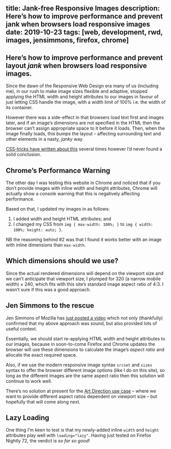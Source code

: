 title: Jank-free Responsive Images
description: Here’s how to improve performance and prevent jank when browsers load responsive images
date: 2019-10-23
tags: [web, development, rwd, images, jensimmons, firefox, chrome]
---
Here’s how to improve performance and prevent layout _jank_ when browsers load responsive images.
---

Since the dawn of the Responsive Web Design era many of us (including me), in our rush to make image sizes flexible and adaptive, stopped applying the HTML width and height attributes to our images in favour of just letting CSS handle the image, with a width limit of 100% i.e. the width of its container.

However there was a side-effect in that browsers load text first and images later, and if an image’s dimensions are not specified in the HTML then the browser can’t assign appropriate space to it before it loads. Then, when the image finally loads, this _bumps_ the layout – affecting surrounding text and other elements in a nasty, _janky_ way.

[CSS-tricks have written about this](https://css-tricks.com/the-fight-against-layout-jank/) several times however I’d never found a solid conclusion.

## Chrome’s Performance Warning

The other day I was testing this website in Chrome and noticed that if you don’t provide images with inline width and height attributes, Chrome will actually show a console warning that this is negatively affecting performance.

Based on that, I updated my images in as follows:

1. I added width and height HTML attributes; and 
2. I changed my CSS from `img { max-width: 100%; }` to `img { width: 100%; height: auto; }`.

NB the reasoning behind #2 was that I found it works better with an image with inline dimensions than `max-width`.

## Which dimensions should we use?

Since the actual rendered dimensions will depend on the viewport size and we can’t anticipate that viewport size, I plumped for 320 (a narrow mobile width) × 240, which fits with this site’s standard image aspect ratio of 4:3. I wasn’t sure if this was a good approach.

## Jen Simmons to the rescue

Jen Simmons of Mozilla has [just posted a video](https://www.youtube.com/watch?v=4-d_SoCHeWE&feature=youtu.be) which not only (thankfully) confirmed that my above approach was sound, but also provided lots of useful context.

Essentially, we should start re-applying HTML width and height attributes to our images, because in soon-to-come Firefox and Chrome updates the browser will use these dimensions to calculate the image’s _aspect ratio_ and allocate the exact required space.

Also, if we use the modern responsive image syntax `srcset` and `sizes` syntax to offer the browser different image options (like I do on this site), so long as the different images are the same aspect ratio then this solution will continue to work well.

There’s no solution at present for the [Art Direction use case](https://cloudfour.com/thinks/responsive-images-101-definitions/#artdirection) – where we want to provide different aspect ratios dependent on viewport size – but hopefully that will come along next.

## Lazy Loading

One thing I’m keen to test is that my newly-added inline `width` and `height` attributes play well with `loading="lazy"`. Having just tested on Firefox Nightly 72, the verdict is _so far so good_!
